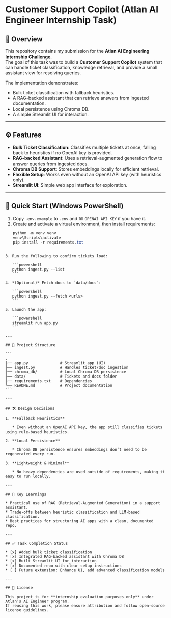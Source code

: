 # Customer Support Copilot (Atlan AI Engineer Internship Task)

## 📌 Overview
This repository contains my submission for the **Atlan AI Engineering Internship Challenge**.  
The goal of this task was to build a **Customer Support Copilot** system that can handle ticket classification, knowledge retrieval, and provide a small assistant view for resolving queries.

The implementation demonstrates:
- Bulk ticket classification with fallback heuristics.
- A RAG-backed assistant that can retrieve answers from ingested documentation.
- Local persistence using Chroma DB.
- A simple Streamlit UI for interaction.

---

## ⚙️ Features
- **Bulk Ticket Classification**: Classifies multiple tickets at once, falling back to heuristics if no OpenAI key is provided.
- **RAG-backed Assistant**: Uses a retrieval-augmented generation flow to answer queries from ingested docs.
- **Chroma DB Support**: Stores embeddings locally for efficient retrieval.
- **Flexible Setup**: Works even without an OpenAI API key (with heuristics only).
- **Streamlit UI**: Simple web app interface for exploration.

---

## 🚀 Quick Start (Windows PowerShell)

1. Copy `.env.example` to `.env` and fill `OPENAI_API_KEY` if you have it.
2. Create and activate a virtual environment, then install requirements:
   ```powershell
   python -m venv venv
   venv\Scripts\activate
   pip install -r requirements.txt
````

3. Run the following to confirm tickets load:

   ```powershell
   python ingest.py --list
   ```

4. *(Optional)* Fetch docs to `data/docs`:

   ```powershell
   python ingest.py --fetch <urls>
   ```

5. Launch the app:

   ```powershell
   streamlit run app.py
   ```

---

## 📂 Project Structure

```
.
├── app.py              # Streamlit app (UI)
├── ingest.py           # Handles ticket/doc ingestion
├── chroma_db/          # Local Chroma DB persistence
├── data/               # Tickets and docs folder
├── requirements.txt    # Dependencies
└── README.md           # Project documentation
```

---

## 🛠️ Design Decisions

1. **Fallback Heuristics**

   * Even without an OpenAI API key, the app still classifies tickets using rule-based heuristics.

2. **Local Persistence**

   * Chroma DB persistence ensures embeddings don’t need to be regenerated every run.

3. **Lightweight & Minimal**

   * No heavy dependencies are used outside of requirements, making it easy to run locally.

---

## 🔑 Key Learnings

* Practical use of RAG (Retrieval-Augmented Generation) in a support assistant.
* Trade-offs between heuristic classification and LLM-based classification.
* Best practices for structuring AI apps with a clean, documented repo.

---

## ✅ Task Completion Status

* [x] Added bulk ticket classification
* [x] Integrated RAG-backed assistant with Chroma DB
* [x] Built Streamlit UI for interaction
* [x] Documented repo with clear setup instructions
* [ ] Future extension: Enhance UI, add advanced classification models

---

## 📜 License

This project is for **internship evaluation purposes only** under Atlan’s AI Engineer program.
If reusing this work, please ensure attribution and follow open-source license guidelines.
